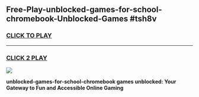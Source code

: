 
## Free-Play-unblocked-games-for-school-chromebook-Unblocked-Games #tsh8v
<h3>
<a href="https://news.freeplayer.one?title=unblocked-games-for-school-chromebook&ref=8M">CLICK TO PLAY</a></h3>
<hr>

<h3>
<a href="https://news.freeplayer.one?title=unblocked-games-for-school-chromebook&ref=8M">CLICK 2 PLAY</a>
  
</h3>

<a href="https://news.freeplayer.one?title=unblocked-games-for-school-chromebook&ref=8M"><img src="https://clearcache.store/games.png"></a>


**unblocked-games-for-school-chromebook games unblocked: Your Gateway to Fun and Accessible Online Gaming**
